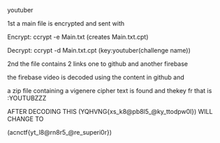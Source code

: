 youtuber

1st a main file is  encrypted and sent with

Encrypt: ccrypt -e Main.txt (creates Main.txt.cpt)

Decrypt: ccrypt -d Main.txt.cpt  (key:youtuber(challenge name))

2nd the file contains 2 links one to github and another firebase

the firebase video is decoded using the content in github and 

a zip file containing a vigenere cipher text is found and thekey fr that is :YOUTUBZZZ

AFTER DECODING THIS (YQHVNG{xs_k8@pb8l5_@ky_ttodpw0l}) WILL CHANGE TO 

(acnctf{yt_l8@rn8r5_@re_superi0r})
